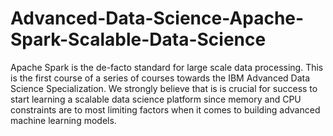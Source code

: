 # Advanced-Data-Science-Apache-Spark-Scalable-Data-Science
Apache Spark is the de-facto standard for large scale data processing. This is the first course of a series of courses towards the IBM Advanced Data Science Specialization. We strongly believe that is is crucial for success to start learning a scalable data science platform since memory and CPU constraints are to most limiting factors when it comes to building advanced machine learning models.
